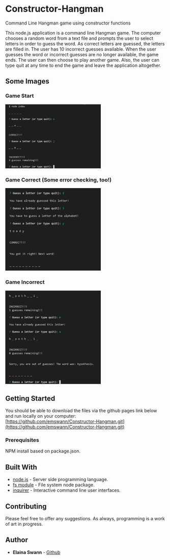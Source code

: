 # Constructor-Hangman
Command Line Hangman game using constructor functions

This node.js application is a command line Hangman game. The computer chooses a random word from a text file and prompts the user to select letters in order to guess the word. As correct letters are guessed, the letters are filled in. The user has 10 incorrect guesses available. When the user guesses the word or incorrect guesses are no longer available, the game ends. The user can then choose to play another game. Also, the user can type quit at any time to end the game and leave the application altogether.

## Some Images

### Game Start

<img src='HangmanStart.jpg' alt='Hangman Start Image' width='300'>

### Game Correct (Some error checking, too!)

<img src='HangmanCorrect.jpg' alt='Hangman Correct Image' width='300'>

### Game Incorrect

<img src='HangmanIncorrect.jpg' alt='Hangman Incorrect Image' width='300'>

## Getting Started

You should be able to download the files via the github pages link below and run locally on your computer:
[https://github.com/emswann/Constructor-Hangman.git](https://github.com/emswann/Constructor-Hangman.git)

### Prerequisites

NPM install based on package.json.

## Built With

* [node.js](https://nodejs.org/en/) - Server side programming language.
* [fs module](https://nodejs.org/api/fs.html) - File system node package.
* [inquirer](https://www.npmjs.com/package/inquirer) - Interactive command line user interfaces.

## Contributing

Please feel free to offer any suggestions. As always, programming is a work of art in progress.

## Author

* **Elaina Swann** - [Github](https://github.com/emswann)
